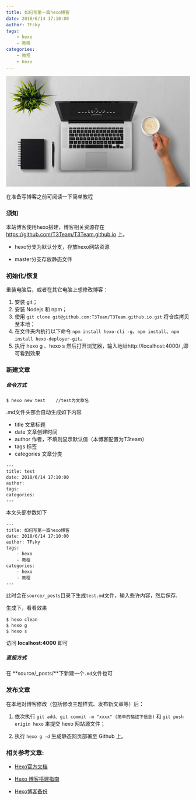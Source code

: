 ```yaml
---
title: 如何写第一篇hexo博客
date: 2018/6/14 17:10:00
author: TFsky
tags: 
	- hexo
	- 教程
categories: 
	- 教程	
    - hexo 
---
```

![hello-hexo-header](/images/hello_hexo.jpg)

在准备写博客之前可阅读一下简单教程

### 须知

 本站博客使用hexo搭建，博客相关资源存在 https://github.com/T3Team/T3Team.github.io 上。

- hexo分支为默认分支，存放hexo网站资源

- master分支存放静态文件

### 初始化/恢复

重装电脑后，或者在其它电脑上想修改博客：

1. 安装 git；
2. 安装 Nodejs 和 npm；
3. 使用 `git clone git@github.com:T3Team/T3Team.github.io.git` 将仓库拷贝至本地；
4. 在文件夹内执行以下命令 `npm install hexo-cli -g`、`npm install`、`npm install hexo-deployer-git`。
5. 执行 hexo g 、hexo s 然后打开浏览器，输入地址http://localhost:4000/ ,即可看到效果

### 新建文章

##### 命令方式

```
$ hexo new test    //test为文章名 
```

.md文件头部会自动生成如下内容
- title 文章标题
- date 文章创建时间
- author 作者，不填则显示默认值（本博客配置为T3team）
- tags 标签
- categories 文章分类

```
---
title: test
date: 2018/6/14 17:10:00
author: 
tags: 
categories: 
---
```

本文头部参数如下

```
---
title: 如何写第一篇hexo博客
date: 2018/6/14 17:10:00
author: TFsky
tags: 
	- hexo
	- 教程
categories: 
    - hexo 
    - 教程
---
```

此时会在`source/_posts`目录下生成`test.md`文件，输入些许内容，然后保存.

生成下，看看效果

```
$ hexo clean
$ hexo g
$ hexo s
```

访问 **localhost:4000** 即可

##### 直接方式

在 **source/_posts/**下新建一个`.md`文件也可



### 发布文章

在本地对博客修改（包括修改主题样式、发布新文章等）后：

1. 依次执行 `git add`、`git commit -m "xxxx" (简单的描述下信息)` 和 `git push origin hexo` 来提交 hexo 网站源文件；

2. 执行 `hexo g -d` 生成静态网页部署至 Github 上。

### 相关参考文章:

- [Hexo官方文档](https://hexo.io/zh-cn/docs/)

- [Hexo 博客搭建指南](https://github.com/limedroid/HexoLearning)

- [Hexo博客备份](https://blog.itswincer.com/posts/7efd2818/)           